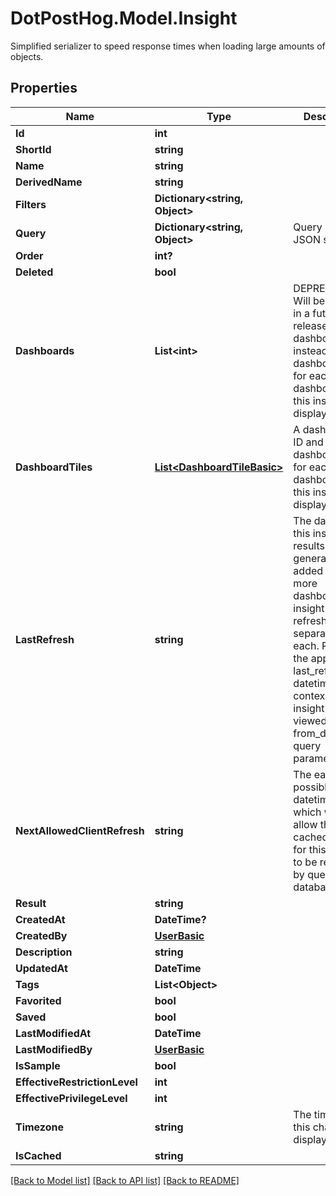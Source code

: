 # DotPostHog.Model.Insight
Simplified serializer to speed response times when loading large amounts of objects.

## Properties

Name | Type | Description | Notes
------------ | ------------- | ------------- | -------------
**Id** | **int** |  | [readonly] 
**ShortId** | **string** |  | [readonly] 
**Name** | **string** |  | [optional] 
**DerivedName** | **string** |  | [optional] 
**Filters** | **Dictionary&lt;string, Object&gt;** |  | [optional] 
**Query** | **Dictionary&lt;string, Object&gt;** | Query node JSON string | [optional] 
**Order** | **int?** |  | [optional] 
**Deleted** | **bool** |  | [optional] 
**Dashboards** | **List&lt;int&gt;** |          DEPRECATED. Will be removed in a future release. Use dashboard_tiles instead.         A dashboard ID for each of the dashboards that this insight is displayed on.          | [optional] 
**DashboardTiles** | [**List&lt;DashboardTileBasic&gt;**](DashboardTileBasic.md) |      A dashboard tile ID and dashboard_id for each of the dashboards that this insight is displayed on.      | [readonly] 
**LastRefresh** | **string** |      The datetime this insight&#39;s results were generated.     If added to one or more dashboards the insight can be refreshed separately on each.     Returns the appropriate last_refresh datetime for the context the insight is viewed in     (see from_dashboard query parameter).      | [readonly] 
**NextAllowedClientRefresh** | **string** |      The earliest possible datetime at which we&#39;ll allow the cached results for this insight to be refreshed     by querying the database.      | [readonly] 
**Result** | **string** |  | [readonly] 
**CreatedAt** | **DateTime?** |  | [readonly] 
**CreatedBy** | [**UserBasic**](UserBasic.md) |  | [readonly] 
**Description** | **string** |  | [optional] 
**UpdatedAt** | **DateTime** |  | [readonly] 
**Tags** | **List&lt;Object&gt;** |  | [optional] 
**Favorited** | **bool** |  | [optional] 
**Saved** | **bool** |  | [optional] 
**LastModifiedAt** | **DateTime** |  | [readonly] 
**LastModifiedBy** | [**UserBasic**](UserBasic.md) |  | [readonly] 
**IsSample** | **bool** |  | [readonly] 
**EffectiveRestrictionLevel** | **int** |  | [readonly] 
**EffectivePrivilegeLevel** | **int** |  | [readonly] 
**Timezone** | **string** | The timezone this chart is displayed in. | [readonly] 
**IsCached** | **string** |  | [readonly] 

[[Back to Model list]](../README.md#documentation-for-models) [[Back to API list]](../README.md#documentation-for-api-endpoints) [[Back to README]](../README.md)

